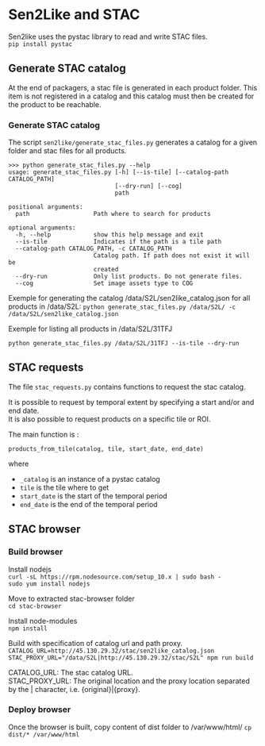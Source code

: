 # Sen2Like and STAC

Sen2like uses the pystac library to read and write STAC files.  
```pip install pystac```

## Generate STAC catalog

At the end of packagers, a stac file is generated in each product folder. This item is not registered in a catalog and
this catalog must then be created for the product to be reachable.

### Generate STAC catalog

The script ```sen2like/generate_stac_files.py``` generates a catalog for a given folder and stac files for all products.

```
>>> python generate_stac_files.py --help
usage: generate_stac_files.py [-h] [--is-tile] [--catalog-path CATALOG_PATH]
                              [--dry-run] [--cog]
                              path

positional arguments:
  path                  Path where to search for products

optional arguments:
  -h, --help            show this help message and exit
  --is-tile             Indicates if the path is a tile path
  --catalog-path CATALOG_PATH, -c CATALOG_PATH
                        Catalog path. If path does not exist it will be
                        created
  --dry-run             Only list products. Do not generate files.
  --cog                 Set image assets type to COG
```

Exemple for generating the catalog /data/S2L/sen2like_catalog.json for all products in /data/S2L:
```python generate_stac_files.py /data/S2L/ -c /data/S2L/sen2like_catalog.json```

Exemple for listing all products in /data/S2L/31TFJ

```python generate_stac_files.py /data/S2L/31TFJ --is-tile --dry-run```

## STAC requests

The file ```stac_requests.py``` contains functions to request the stac catalog.

It is possible to request by temporal extent by specifying a start and/or and end date.  
It is also possible to request products on a specific tile or ROI.

The main function is :

```
products_from_tile(catalog, tile, start_date, end_date)
```

where

* `_catalog` is an instance of a pystac catalog
* `tile` is the tile where to get
* `start_date` is the start of the temporal period
* `end_date` is the end of the temporal period

## STAC browser

### Build browser

Install nodejs  
```curl -sL https://rpm.nodesource.com/setup_10.x | sudo bash -```  
```sudo yum install nodejs```

Move to extracted stac-browser folder  
```cd stac-browser```

Install node-modules  
```npm install```

Build with specification of catalog url and path proxy.
```CATALOG_URL=http://45.130.29.32/stac/sen2like_catalog.json STAC_PROXY_URL="/data/S2L|http://45.130.29.32/stac/S2L" npm run build```

CATALOG_URL: The stac catalog URL.  
STAC_PROXY_URL: The original location and the proxy location separated by the | character, i.e. {original}|{proxy}.

### Deploy browser

Once the browser is built, copy content of dist folder to /var/www/html/
```cp dist/* /var/www/html```
